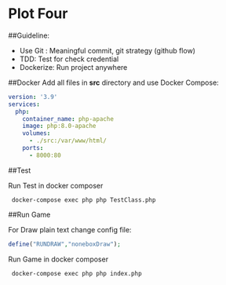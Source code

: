 # Plot Four

##Guideline:
- Use Git : Meaningful commit, git strategy (github flow)
- TDD: Test for check credential 
- Dockerize: Run project anywhere

##Docker 
Add all files in **src** directory and use Docker Compose:
```YAML
version: '3.9'
services:
  php:
    container_name: php-apache
    image: php:8.0-apache
    volumes:
      - ./src:/var/www/html/
    ports:
      - 8000:80

```


##Test

Run Test in docker composer

```Shell
 docker-compose exec php php TestClass.php
```


##Run Game

For Draw plain text change config file:
```php
define("RUNDRAW","noneboxDraw");
```

Run Game in docker composer

```Shell
 docker-compose exec php php index.php
```


